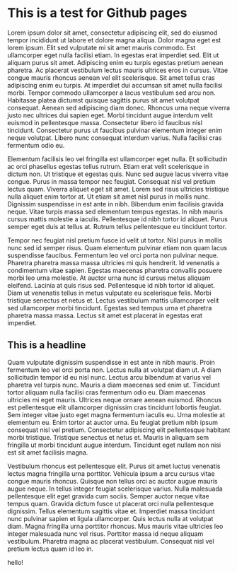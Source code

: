 # This is a test for Github pages


Lorem ipsum dolor sit amet, consectetur adipiscing elit, sed do eiusmod tempor incididunt ut labore et dolore magna aliqua. Dolor magna eget est lorem ipsum. Elit sed vulputate mi sit amet mauris commodo. Est ullamcorper eget nulla facilisi etiam. In egestas erat imperdiet sed. Elit ut aliquam purus sit amet. Adipiscing enim eu turpis egestas pretium aenean pharetra. Ac placerat vestibulum lectus mauris ultrices eros in cursus. Vitae congue mauris rhoncus aenean vel elit scelerisque. Sit amet tellus cras adipiscing enim eu turpis. At imperdiet dui accumsan sit amet nulla facilisi morbi. Tempor commodo ullamcorper a lacus vestibulum sed arcu non. Habitasse platea dictumst quisque sagittis purus sit amet volutpat consequat. Aenean sed adipiscing diam donec. Rhoncus urna neque viverra justo nec ultrices dui sapien eget. Morbi tincidunt augue interdum velit euismod in pellentesque massa. Consectetur libero id faucibus nisl tincidunt. Consectetur purus ut faucibus pulvinar elementum integer enim neque volutpat. Libero nunc consequat interdum varius. Nulla facilisi cras fermentum odio eu.

Elementum facilisis leo vel fringilla est ullamcorper eget nulla. Et sollicitudin ac orci phasellus egestas tellus rutrum. Etiam erat velit scelerisque in dictum non. Ut tristique et egestas quis. Nunc sed augue lacus viverra vitae congue. Purus in massa tempor nec feugiat. Consequat nisl vel pretium lectus quam. Viverra aliquet eget sit amet. Lorem sed risus ultricies tristique nulla aliquet enim tortor at. Ut etiam sit amet nisl purus in mollis nunc. Dignissim suspendisse in est ante in nibh. Bibendum enim facilisis gravida neque. Vitae turpis massa sed elementum tempus egestas. In nibh mauris cursus mattis molestie a iaculis. Pellentesque id nibh tortor id aliquet. Purus semper eget duis at tellus at. Rutrum tellus pellentesque eu tincidunt tortor.

Tempor nec feugiat nisl pretium fusce id velit ut tortor. Nisl purus in mollis nunc sed id semper risus. Quam elementum pulvinar etiam non quam lacus suspendisse faucibus. Fermentum leo vel orci porta non pulvinar neque. Pharetra pharetra massa massa ultricies mi quis hendrerit. Id venenatis a condimentum vitae sapien. Egestas maecenas pharetra convallis posuere morbi leo urna molestie. At auctor urna nunc id cursus metus aliquam eleifend. Lacinia at quis risus sed. Pellentesque id nibh tortor id aliquet. Diam ut venenatis tellus in metus vulputate eu scelerisque felis. Morbi tristique senectus et netus et. Lectus vestibulum mattis ullamcorper velit sed ullamcorper morbi tincidunt. Egestas sed tempus urna et pharetra pharetra massa massa. Lectus sit amet est placerat in egestas erat imperdiet.

## This is a headline

Quam vulputate dignissim suspendisse in est ante in nibh mauris. Proin fermentum leo vel orci porta non. Lectus nulla at volutpat diam ut. A diam sollicitudin tempor id eu nisl nunc. Lectus arcu bibendum at varius vel pharetra vel turpis nunc. Mauris a diam maecenas sed enim ut. Tincidunt tortor aliquam nulla facilisi cras fermentum odio eu. Diam maecenas ultricies mi eget mauris. Ultrices neque ornare aenean euismod. Rhoncus est pellentesque elit ullamcorper dignissim cras tincidunt lobortis feugiat. Sem integer vitae justo eget magna fermentum iaculis eu. Urna molestie at elementum eu. Enim tortor at auctor urna. Eu feugiat pretium nibh ipsum consequat nisl vel pretium. Consectetur adipiscing elit pellentesque habitant morbi tristique. Tristique senectus et netus et. Mauris in aliquam sem fringilla ut morbi tincidunt augue interdum. Tincidunt eget nullam non nisi est sit amet facilisis magna.

Vestibulum rhoncus est pellentesque elit. Purus sit amet luctus venenatis lectus magna fringilla urna porttitor. Vehicula ipsum a arcu cursus vitae congue mauris rhoncus. Quisque non tellus orci ac auctor augue mauris augue neque. In tellus integer feugiat scelerisque varius. Nulla malesuada pellentesque elit eget gravida cum sociis. Semper auctor neque vitae tempus quam. Gravida dictum fusce ut placerat orci nulla pellentesque dignissim. Tellus elementum sagittis vitae et. Imperdiet massa tincidunt nunc pulvinar sapien et ligula ullamcorper. Quis lectus nulla at volutpat diam. Magna fringilla urna porttitor rhoncus. Mus mauris vitae ultricies leo integer malesuada nunc vel risus. Porttitor massa id neque aliquam vestibulum. Pharetra magna ac placerat vestibulum. Consequat nisl vel pretium lectus quam id leo in.

hello!

